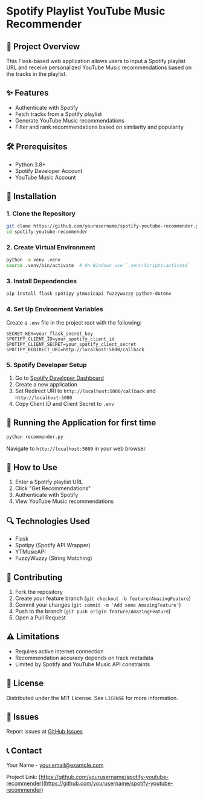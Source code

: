 # Spotify Playlist YouTube Music Recommender

## 📌 Project Overview

This Flask-based web application allows users to input a Spotify playlist URL and receive personalized YouTube Music recommendations based on the tracks in the playlist.

## ✨ Features

- Authenticate with Spotify
- Fetch tracks from a Spotify playlist
- Generate YouTube Music recommendations
- Filter and rank recommendations based on similarity and popularity

## 🛠 Prerequisites

- Python 3.8+
- Spotify Developer Account
- YouTube Music Account

## 🔧 Installation

### 1. Clone the Repository
```bash
git clone https://github.com/yourusername/spotify-youtube-recommender.git
cd spotify-youtube-recommender
```

### 2. Create Virtual Environment
```bash
python -m venv .venv
source .venv/bin/activate  # On Windows use `.venv\Scripts\activate`
```

### 3. Install Dependencies
```bash
pip install flask spotipy ytmusicapi fuzzywuzzy python-dotenv
```

### 4. Set Up Environment Variables
Create a `.env` file in the project root with the following:
```
SECRET_KEY=your_flask_secret_key
SPOTIPY_CLIENT_ID=your_spotify_client_id
SPOTIPY_CLIENT_SECRET=your_spotify_client_secret
SPOTIPY_REDIRECT_URI=http://localhost:5000/callback
```

### 5. Spotify Developer Setup
1. Go to [Spotify Developer Dashboard](https://developer.spotify.com/dashboard/)
2. Create a new application
3. Set Redirect URI to `http://localhost:5000/callback` and `http://localhost:5000`
4. Copy Client ID and Client Secret to `.env`

## 🚀 Running the Application for first time

```bash
python recommender.py
```

Navigate to `http://localhost:5000` in your web browser.

## 📝 How to Use

1. Enter a Spotify playlist URL
2. Click "Get Recommendations"
3. Authenticate with Spotify
4. View YouTube Music recommendations

## 🔍 Technologies Used

- Flask
- Spotipy (Spotify API Wrapper)
- YTMusicAPI
- FuzzyWuzzy (String Matching)

## 🤝 Contributing

1. Fork the repository
2. Create your feature branch (`git checkout -b feature/AmazingFeature`)
3. Commit your changes (`git commit -m 'Add some AmazingFeature'`)
4. Push to the branch (`git push origin feature/AmazingFeature`)
5. Open a Pull Request

## ⚠️ Limitations

- Requires active internet connection
- Recommendation accuracy depends on track metadata
- Limited by Spotify and YouTube Music API constraints

## 📄 License

Distributed under the MIT License. See `LICENSE` for more information.

## 🐛 Issues

Report issues at [GitHub Issues](https://github.com/yourusername/spotify-youtube-recommender/issues)

## 📞 Contact

Your Name - your.email@example.com

Project Link: [https://github.com/yourusername/spotify-youtube-recommender](https://github.com/yourusername/spotify-youtube-recommender)
